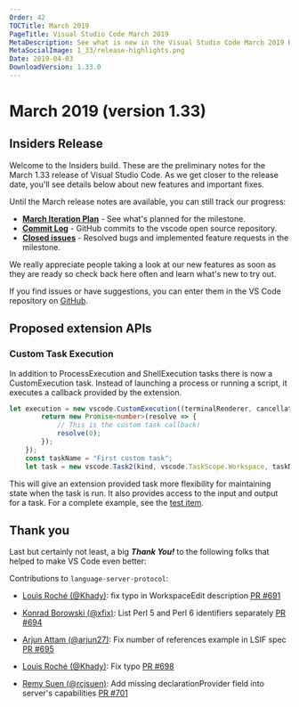 ```yaml
---
Order: 42
TOCTitle: March 2019
PageTitle: Visual Studio Code March 2019
MetaDescription: See what is new in the Visual Studio Code March 2019 Release (1.33)
MetaSocialImage: 1_33/release-highlights.png
Date: 2019-04-03
DownloadVersion: 1.33.0
---
```

# March 2019 (version 1.33)

<!-- DOWNLOAD_LINKS_PLACEHOLDER -->

## Insiders Release

Welcome to the Insiders build. These are the preliminary notes for the March 1.33 release of Visual Studio Code. As we get closer to the release date, you'll see details below about new features and important fixes.

Until the March release notes are available, you can still track our progress:

* **[March Iteration Plan](https://github.com/Microsoft/vscode/issues/70102)** - See what's planned for the milestone.
* **[Commit Log](https://github.com/Microsoft/vscode/commits/master)** - GitHub commits to the vscode open source repository.
* **[Closed issues](https://github.com/Microsoft/vscode/milestone/88?closed=1)** - Resolved bugs and implemented feature requests in the milestone.

We really appreciate people taking a look at our new features as soon as they are ready so check back here often and learn what's new to try out.

If you find issues or have suggestions, you can enter them in the VS Code repository on [GitHub](https://github.com/Microsoft/vscode/issues).

## Proposed extension APIs

### Custom Task Execution 

In addition to ProcessExecution and ShellExecution tasks there is now a CustomExecution task. Instead of launching a process or running a script, it executes a callback provided by the extension.
````typescript
let execution = new vscode.CustomExecution((terminalRenderer, cancellationToken, args): Thenable<number> => {
		return new Promise<number>(resolve => {
			// This is the custom task callback!
			resolve(0);
		});
	});
	const taskName = "First custom task";
	let task = new vscode.Task2(kind, vscode.TaskScope.Workspace, taskName, taskType, execution);
````
This will give an extension provided task more flexibility for maintaining state when the task is run. It also provides access to the input and output for a task. For a complete example, see the [test item]( https://github.com/Microsoft/vscode/issues/71089).


## Thank you

Last but certainly not least, a big *__Thank You!__* to the following folks that helped to make VS Code even better:

Contributions to `language-server-protocol`:

* [Louis Roché (@Khady)](https://github.com/Khady): fix typo in WorkspaceEdit description [PR #691](https://github.com/Microsoft/language-server-protocol/pull/691)

* [Konrad Borowski (@xfix)](https://github.com/xfix): List Perl 5 and Perl 6 identifiers separately [PR #694](https://github.com/Microsoft/language-server-protocol/pull/694)

* [Arjun Attam (@arjun27)](https://github.com/arjun27): Fix number of references example in LSIF spec [PR #695](https://github.com/Microsoft/language-server-protocol/pull/695)

* [Louis Roché (@Khady)](https://github.com/Khady): Fix typo [PR #698](https://github.com/Microsoft/language-server-protocol/pull/698)

* [Remy Suen (@rcjsuen)](https://github.com/rcjsuen): Add missing declarationProvider field into server's capabilities [PR #701](https://github.com/Microsoft/language-server-protocol/pull/701)

<!-- In-product release notes styles.  Do not modify without also modifying regex in gulpfile.common.js -->
<a id="scroll-to-top" role="button" aria-label="scroll to top" href="#"><span class="icon"></span></a>
<link rel="stylesheet" type="text/css" href="css/inproduct_releasenotes.css"/>
